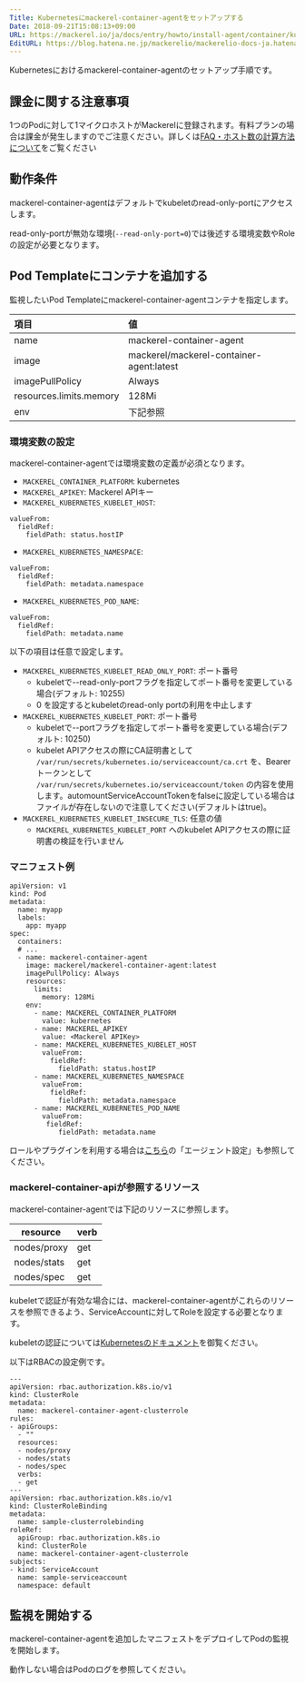 ```yaml
---
Title: Kubernetesにmackerel-container-agentをセットアップする
Date: 2018-09-21T15:08:13+09:00
URL: https://mackerel.io/ja/docs/entry/howto/install-agent/container/kubernetes
EditURL: https://blog.hatena.ne.jp/mackerelio/mackerelio-docs-ja.hatenablog.mackerel.io/atom/entry/10257846132636177807
---
```


Kubernetesにおけるmackerel-container-agentのセットアップ手順です。

## 課金に関する注意事項

1つのPodに対して1マイクロホストがMackerelに登録されます。有料プランの場合は課金が発生しますのでご注意ください。詳しくは[FAQ・ホスト数の計算方法について](https://mackerel.io/ja/docs/entry/faq/contracts/calculate-host-number)をご覧ください

## 動作条件

mackerel-container-agentはデフォルトでkubeletのread-only-portにアクセスします。

read-only-portが無効な環境(`--read-only-port=0`)では後述する環境変数やRoleの設定が必要となります。

## Pod Templateにコンテナを追加する

監視したいPod Templateにmackerel-container-agentコンテナを指定します。


| 項目 | 値 |
| :-- | :-- |
| name | mackerel-container-agent |
| image |  mackerel/mackerel-container-agent:latest |
| imagePullPolicy| Always |
| resources.limits.memory | 128Mi |
| env | 下記参照 |

### 環境変数の設定

mackerel-container-agentでは環境変数の定義が必須となります。

- `MACKEREL_CONTAINER_PLATFORM`: kubernetes
- `MACKEREL_APIKEY`: Mackerel APIキー
- `MACKEREL_KUBERNETES_KUBELET_HOST`:
```
valueFrom:
  fieldRef:
    fieldPath: status.hostIP
```
- `MACKEREL_KUBERNETES_NAMESPACE`:
```
valueFrom:
  fieldRef:
    fieldPath: metadata.namespace
```
- `MACKEREL_KUBERNETES_POD_NAME`:
```
valueFrom:
  fieldRef:
    fieldPath: metadata.name
```

以下の項目は任意で設定します。

- `MACKEREL_KUBERNETES_KUBELET_READ_ONLY_PORT`: ポート番号
  - kubeletで--read-only-portフラグを指定してポート番号を変更している場合(デフォルト: 10255)
  - 0 を設定するとkubeletのread-only portの利用を中止します
- `MACKEREL_KUBERNETES_KUBELET_PORT`: ポート番号
  - kubeletで--portフラグを指定してポート番号を変更している場合(デフォルト: 10250)
  - kubelet APIアクセスの際にCA証明書として `/var/run/secrets/kubernetes.io/serviceaccount/ca.crt` を、Bearerトークンとして `/var/run/secrets/kubernetes.io/serviceaccount/token` の内容を使用します。automountServiceAccountTokenをfalseに設定している場合はファイルが存在しないので注意してください(デフォルトはtrue)。
- `MACKEREL_KUBERNETES_KUBELET_INSECURE_TLS`: 任意の値
  - `MACKEREL_KUBERNETES_KUBELET_PORT` へのkubelet APIアクセスの際に証明書の検証を行いません

### マニフェスト例

```
apiVersion: v1
kind: Pod
metadata:
  name: myapp
  labels:
    app: myapp
spec:
  containers:
  # ...
  - name: mackerel-container-agent
    image: mackerel/mackerel-container-agent:latest
    imagePullPolicy: Always
    resources:
      limits:
        memory: 128Mi
    env:
      - name: MACKEREL_CONTAINER_PLATFORM
        value: kubernetes
      - name: MACKEREL_APIKEY
        value: <Mackerel APIKey>
      - name: MACKEREL_KUBERNETES_KUBELET_HOST
        valueFrom:
          fieldRef:
            fieldPath: status.hostIP
      - name: MACKEREL_KUBERNETES_NAMESPACE
        valueFrom:
          fieldRef:
            fieldPath: metadata.namespace
      - name: MACKEREL_KUBERNETES_POD_NAME
        valueFrom:
         fieldRef:
            fieldPath: metadata.name
```

ロールやプラグインを利用する場合は[こちら](https://mackerel.io/ja/docs/entry/howto/container-agent)の「エージェント設定」も参照してください。

### mackerel-container-apiが参照するリソース

mackerel-container-agentでは下記のリソースに参照します。

| resource    | verb |
| ----------- | ---- |
| nodes/proxy | get  |
| nodes/stats | get  |
| nodes/spec  | get  |

kubeletで認証が有効な場合には、mackerel-container-agentがこれらのリソースを参照できるよう、ServiceAccountに対してRoleを設定する必要となります。

kubeletの認証については[Kubernetesのドキュメント](https://kubernetes.io/docs/reference/command-line-tools-reference/kubelet-authentication-authorization/)を御覧ください。

以下はRBACの設定例です。

```
---
apiVersion: rbac.authorization.k8s.io/v1
kind: ClusterRole
metadata:
  name: mackerel-container-agent-clusterrole
rules:
- apiGroups:
  - ""
  resources:
  - nodes/proxy
  - nodes/stats
  - nodes/spec
  verbs:
  - get
---
apiVersion: rbac.authorization.k8s.io/v1
kind: ClusterRoleBinding
metadata:
  name: sample-clusterrolebinding
roleRef:
  apiGroup: rbac.authorization.k8s.io
  kind: ClusterRole
  name: mackerel-container-agent-clusterrole
subjects:
- kind: ServiceAccount
  name: sample-serviceaccount
  namespace: default
```

## 監視を開始する

mackerel-container-agentを追加したマニフェストをデプロイしてPodの監視を開始します。

動作しない場合はPodのログを参照してください。
